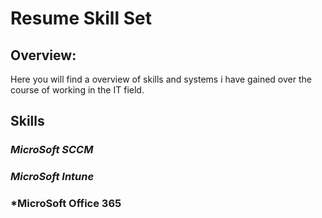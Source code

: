 # Resume Skill Set

## Overview:
Here you will find a overview of skills and systems i have gained over the course of working in the IT field.

## Skills
### *MicroSoft SCCM*
### *MicroSoft Intune*  
### *MicroSoft Office 365

